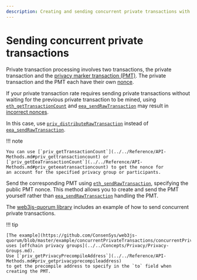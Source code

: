 ```yaml
---
description: Creating and sending concurrent private transactions with Hyperledger Besu
---
```


# Sending concurrent private transactions

Private transaction processing involves two transactions, the private transaction and the
[privacy marker transaction (PMT)](../../Concepts/Privacy/Private-Transaction-Processing.md).
The private transaction and the PMT each have their own [nonce](../../Concepts/Privacy/Private-Transactions.md#nonces).

If your private transaction rate requires sending private transactions without waiting for the previous
private transaction to be mined, using [`eth_getTransactionCount`](../../Reference/API-Methods.md#eth_gettransactioncount)
and [`eea_sendRawTransaction`](../../Reference/API-Methods.md#eea_sendrawtransaction) may result in
[incorrect nonces](../../Concepts/Privacy/Private-Transactions.md#private-nonce-management).

In this case, use [`priv_distributeRawTransaction`](Creating-Sending-Private-Transactions.md#priv_distributerawtransaction)
instead of [`eea_sendRawTransaction`](../../Reference/API-Methods.md#eea_sendrawtransaction).

!!! note

    You can use [`priv_getTransactionCount`](../../Reference/API-Methods.md#priv_gettransactioncount) or
    [`priv_getEeaTransactionCount`](../../Reference/API-Methods.md#priv_geteeatransactioncount) to get the nonce for
    an account for the specified privacy group or participants.

Send the corresponding PMT using [`eth_sendRawTransaction`](../../Reference/API-Methods.md#eth_sendrawtransaction),
specifying the public PMT nonce.
This method allows you to create and send the PMT yourself rather than
[`eea_sendRawTransaction`](../../Reference/API-Methods.md#eea_sendrawtransaction) handling the PMT.

The [web3js-quorum library](https://github.com/ConsenSys/web3js-quorum/tree/master/example/concurrentPrivateTransactions)
includes an example of how to send concurrent private transactions.

!!! tip

    [The example](https://github.com/ConsenSys/web3js-quorum/blob/master/example/concurrentPrivateTransactions/concurrentPrivateTransactions.js)
    uses [offchain privacy groups](../../Concepts/Privacy/Privacy-Groups.md).
    Use [`priv_getPrivacyPrecompileAddress`](../../Reference/API-Methods.md#priv_getprivacyprecompileaddress)
    to get the precompile address to specify in the `to` field when creating the PMT.
